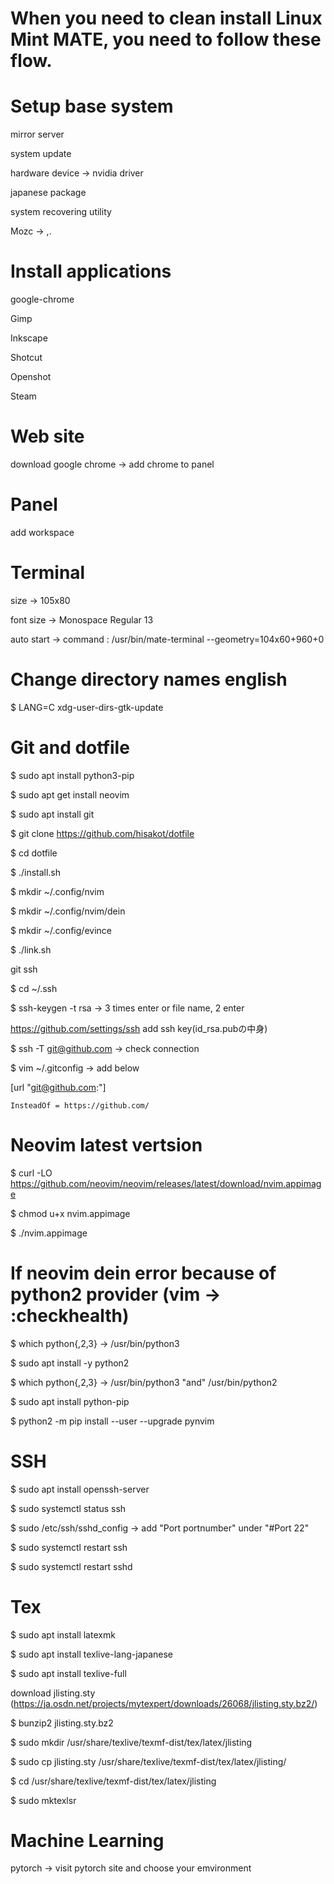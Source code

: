 # When you need to clean install Linux Mint MATE, you need to follow these flow.

# Setup base system
mirror server

system update

hardware device -> nvidia driver

japanese package

system recovering utility

Mozc -> ,.

# Install applications
google-chrome

Gimp

Inkscape

Shotcut

Openshot

Steam

# Web site
download google chrome -> add chrome to panel

# Panel
add workspace

# Terminal
size -> 105x80

font size -> Monospace Regular 13

auto start -> command : /usr/bin/mate-terminal --geometry=104x60+960+0

# Change directory names english
$ LANG=C xdg-user-dirs-gtk-update

# Git and dotfile
$ sudo apt install python3-pip

$ sudo apt get install neovim

$ sudo apt install git

$ git clone https://github.com/hisakot/dotfile

$ cd dotfile

$ ./install.sh

$ mkdir ~/.config/nvim

$ mkdir ~/.config/nvim/dein

$ mkdir ~/.config/evince

$ ./link.sh

git ssh

$ cd ~/.ssh

$ ssh-keygen -t rsa -> 3 times enter or file name, 2 enter

https://github.com/settings/ssh add ssh key(id_rsa.pubの中身)

$ ssh -T git@github.com -> check connection

$ vim ~/.gitconfig -> add below

[url "git@github.com:"]

	InsteadOf = https://github.com/

# Neovim latest vertsion
$ curl -LO https://github.com/neovim/neovim/releases/latest/download/nvim.appimage

$ chmod u+x nvim.appimage

$ ./nvim.appimage

# If neovim dein error because of python2 provider (vim -> :checkhealth)
$ which python{,2,3} -> /usr/bin/python3

$ sudo apt install -y python2

$ which python{,2,3} -> /usr/bin/python3 "and" /usr/bin/python2

$ sudo apt install python-pip

$ python2 -m pip install --user --upgrade pynvim

# SSH
$ sudo apt install openssh-server

$ sudo systemctl status ssh

$ sudo /etc/ssh/sshd_config -> add "Port portnumber" under "#Port 22"

$ sudo systemctl restart ssh

$ sudo systemctl restart sshd

# Tex
$ sudo apt install latexmk

$ sudo apt install texlive-lang-japanese

$ sudo apt install texlive-full

download jlisting.sty
(https://ja.osdn.net/projects/mytexpert/downloads/26068/jlisting.sty.bz2/)

$ bunzip2 jlisting.sty.bz2

$ sudo mkdir /usr/share/texlive/texmf-dist/tex/latex/jlisting

$ sudo cp jlisting.sty /usr/share/texlive/texmf-dist/tex/latex/jlisting/

$ cd /usr/share/texlive/texmf-dist/tex/latex/jlisting

$ sudo mktexlsr

# Machine Learning
pytorch -> visit pytorch site and choose your emvironment
